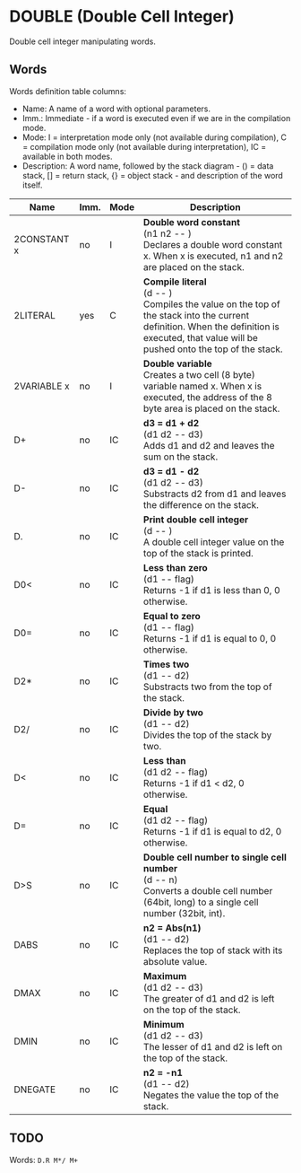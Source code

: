 ﻿# DOUBLE (Double Cell Integer)

Double cell integer manipulating words.

## Words

Words definition table columns:

- Name: A name of a word with optional parameters.
- Imm.: Immediate - if a word is executed even if we are in the compilation mode.
- Mode: I = interpretation mode only (not available during compilation), C = compilation mode only
  (not available during interpretation), IC = available in both modes.
- Description: A word name, followed by the stack diagram - () = data stack, [] = return stack, {} = object stack - and description of the word itself.

| Name     | Imm. | Mode | Description |
| ---      | ---  | ---  | --- |
| 2CONSTANT x | no   | I   | **Double word constant**<br>(n1 n2 -- )<br>Declares a double word constant x. When x is executed, n1 and n2 are placed on the stack. |
| 2LITERAL | yes  | C    | **Compile literal**<br>(d -- )<br>Compiles the value on the top of the stack into the current definition. When the definition is executed, that value will be pushed onto the top of the stack. |
| 2VARIABLE x | no   | I   | **Double variable**<br>Creates a two cell (8 byte) variable named x. When x is executed, the address of the 8 byte area is placed on the stack. |
| D+       | no   | IC   | **d3 = d1 + d2**<br>(d1 d2 -- d3)<br>Adds d1 and d2 and leaves the sum on the stack. |
| D-       | no   | IC   | **d3 = d1 - d2**<br>(d1 d2 -- d3)<br>Substracts d2 from d1 and leaves the difference on the stack. |
| D.       | no   | IC   | **Print double cell integer**<br>(d -- )<br>A double cell integer value on the top of the stack is printed. |
| D0<      | no   | IC   | **Less than zero**<br>(d1 -- flag)<br>Returns -1 if d1 is less than 0, 0 otherwise. |
| D0=      | no   | IC   | **Equal to zero**<br>(d1 -- flag)<br>Returns -1 if d1 is equal to 0, 0 otherwise. |
| D2*      | no   | IC   | **Times two**<br>(d1 -- d2)<br>Substracts two from the top of the stack. |
| D2/      | no   | IC   | **Divide by two**<br>(d1 -- d2)<br>Divides the top of the stack by two. |
| D<       | no   | IC   | **Less than**<br>(d1 d2 -- flag)<br>Returns -1 if d1 < d2, 0 otherwise. |
| D=       | no   | IC   | **Equal**<br>(d1 d2 -- flag)<br>Returns -1 if d1 is equal to d2, 0 otherwise. |
| D>S      | no   | IC   | **Double cell number to single cell number**<br>(d -- n)<br>Converts a double cell number (64bit, long) to a single cell number (32bit, int). |
| DABS     | no   | IC   | **n2 = Abs(n1)**<br>(d1 -- d2)<br>Replaces the top of stack with its absolute value. |
| DMAX     | no   | IC   | **Maximum**<br>(d1 d2 -- d3)<br>The greater of d1 and d2 is left on the top of the stack. |
| DMIN     | no   | IC   | **Minimum**<br>(d1 d2 -- d3)<br>The lesser of d1 and d2 is left on the top of the stack. |
| DNEGATE  | no   | IC   | **n2 = -n1**<br>(d1 -- d2)<br>Negates the value the top of the stack. |

## TODO

Words: `D.R M*/ M+`

